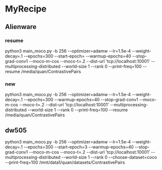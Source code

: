 # MyRecipe

## Alienware

### resume

python3 main_moco.py -b 256 --optimizer=adamw --lr=1.5e-4 --weight-decay=.1 --epochs=300 --start-epoch= --warmup-epochs=40 --stop-grad-conv1 --moco-m-cos --moco-t=.2 --dist-url 'tcp://localhost:10001' --multiprocessing-distributed --world-size 1 --rank 0 --print-freq=100 --resume  /media/quan/ContrastivePairs

### new

python3 main_moco.py -b 256 --optimizer=adamw --lr=1.5e-4 --weight-decay=.1 --epochs=300 --warmup-epochs=40 --stop-grad-conv1 --moco-m-cos --moco-t=.2 --dist-url 'tcp://localhost:10001' --multiprocessing-distributed --world-size 1 --rank 0 --print-freq=100 --resume  /media/quan/ContrastivePairs

## dw505

python3 main_moco.py -b 256 --optimizer=adamw --lr=1.5e-4 --weight-decay=.1 --epochs=300 --start-epoch=3 --warmup-epochs=40 --stop-grad-conv1 --moco-m-cos --moco-t=.2 --dist-url 'tcp://localhost:10001' --multiprocessing-distributed --world-size 1 --rank 0 --choose-dataset=coco --print-freq=100 /mnt/data1/quan/datasets/ContrastivePairs
